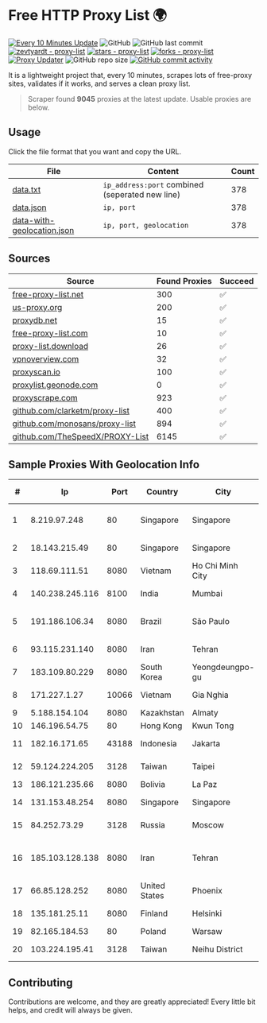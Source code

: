 
# Free HTTP Proxy List 🌍

[![Every 10 Minutes Update](https://github.com/mertguvencli/http-proxy-list/actions/workflows/main.yml/badge.svg?branch=main)](https://github.com/mertguvencli/http-proxy-list/actions/workflows/main.yml)
![GitHub](https://img.shields.io/github/license/mertguvencli/http-proxy-list)
![GitHub last commit](https://img.shields.io/github/last-commit/mertguvencli/http-proxy-list)
[![zevtyardt - proxy-list](https://img.shields.io/static/v1?label=zevtyardt&message=proxy-list&color=blue&logo=github)](https://github.com/zevtyardt/proxy-list "Go to GitHub repo")
[![stars - proxy-list](https://img.shields.io/github/stars/zevtyardt/proxy-list?style=social)](https://github.com/zevtyardt/proxy-list)
[![forks - proxy-list](https://img.shields.io/github/forks/zevtyardt/proxy-list?style=social)](https://github.com/zevtyardt/proxy-list)
[![Proxy Updater](https://github.com/zevtyardt/proxy-list/workflows/Proxy%20Updater/badge.svg)](https://github.com/zevtyardt/proxy-list/actions?query=workflow:"Proxy+Updater")
![GitHub repo size](https://img.shields.io/github/repo-size/zevtyardt/proxy-list)
[![GitHub commit activity](https://img.shields.io/github/commit-activity/m/zevtyardt/proxy-list?logo=commits)](https://github.com/zevtyardt/proxy-list/commits/main)

It is a lightweight project that, every 10 minutes, scrapes lots of free-proxy sites, validates if it works, and serves a clean proxy list.

> Scraper found **9045** proxies at the latest update. Usable proxies are below.

## Usage

Click the file format that you want and copy the URL.

|File|Content|Count|
|----|-------|-----|
|[data.txt](https://raw.githubusercontent.com/mertguvencli/http-proxy-list/main/proxy-list/data.txt)|`ip_address:port` combined (seperated new line)|378|
|[data.json](https://raw.githubusercontent.com/mertguvencli/http-proxy-list/main/proxy-list/data.json)|`ip, port`|378|
|[data-with-geolocation.json](https://raw.githubusercontent.com/mertguvencli/http-proxy-list/main/proxy-list/data-with-geolocation.json)|`ip, port, geolocation`|378|

## Sources

|Source|Found Proxies|Succeed|
|------|-------------|-------|
|[free-proxy-list.net](https://free-proxy-list.net)|300|✅|
|[us-proxy.org](https://www.us-proxy.org)|200|✅|
|[proxydb.net](http://proxydb.net)|15|✅|
|[free-proxy-list.com](https://free-proxy-list.com/?page=&port=&type%5B%5D=http&type%5B%5D=https&up_time=0&search=Search)|10|✅|
|[proxy-list.download](https://www.proxy-list.download/HTTP)|26|✅|
|[vpnoverview.com](https://vpnoverview.com/privacy/anonymous-browsing/free-proxy-servers)|32|✅|
|[proxyscan.io](https://www.proxyscan.io)|100|✅|
|[proxylist.geonode.com](https://proxylist.geonode.com/api/proxy-list?limit=300&page=1&sort_by=lastChecked&sort_type=desc&protocols=http,https)|0|✅|
|[proxyscrape.com](https://api.proxyscrape.com/v2/?request=displayproxies&protocol=http&timeout=10000&country=all&ssl=all&anonymity=all)|923|✅|
|[github.com/clarketm/proxy-list](https://raw.githubusercontent.com/clarketm/proxy-list/master/proxy-list-raw.txt)|400|✅|
|[github.com/monosans/proxy-list](https://raw.githubusercontent.com/monosans/proxy-list/main/proxies/http.txt)|894|✅|
|[github.com/TheSpeedX/PROXY-List](https://raw.githubusercontent.com/TheSpeedX/PROXY-List/master/http.txt)|6145|✅|


## Sample Proxies With Geolocation Info

|#|Ip|Port|Country|City|Internet Service Provider|
|-|--|----|-------|----|-------------------------|
|1|8.219.97.248|80|Singapore|Singapore|Alibaba (US) Technology Co., Ltd.|
|2|18.143.215.49|80|Singapore|Singapore|Amazon Technologies Inc.|
|3|118.69.111.51|8080|Vietnam|Ho Chi Minh City|FPT Telecom Company|
|4|140.238.245.116|8100|India|Mumbai|Oracle Corporation|
|5|191.186.106.34|8080|Brazil|São Paulo|Claro NXT Telecomunicacoes Ltda|
|6|93.115.231.140|8080|Iran|Tehran|Asiatech xDSL Network|
|7|183.109.80.229|8080|South Korea|Yeongdeungpo-gu|Korea Telecom|
|8|171.227.1.27|10066|Vietnam|Gia Nghia|Viettel Corporation|
|9|5.188.154.104|8080|Kazakhstan|Almaty|NLS|
|10|146.196.54.75|80|Hong Kong|Kwun Tong|Layerstack Limited|
|11|182.16.171.65|43188|Indonesia|Jakarta|PT iForte Global Internet|
|12|59.124.224.205|3128|Taiwan|Taipei|Chunghwa Telecom Co., Ltd.|
|13|186.121.235.66|8080|Bolivia|La Paz|AXS Bolivia S. A.|
|14|131.153.48.254|8080|Singapore|Singapore|Secured Servers LLC|
|15|84.252.73.29|3128|Russia|Moscow|First Server Limited|
|16|185.103.128.138|8080|Iran|Tehran|Pishgaman Toseeh Ertebatat Company (Private Joint Stock)|
|17|66.85.128.252|8080|United States|Phoenix|Secured Servers LLC|
|18|135.181.25.11|8080|Finland|Helsinki|Hetzner Online GmbH|
|19|82.165.184.53|80|Poland|Warsaw|IONOS SE|
|20|103.224.195.41|3128|Taiwan|Neihu District|Taiwan Fixed Network|



## Contributing

Contributions are welcome, and they are greatly appreciated! Every
little bit helps, and credit will always be given.


